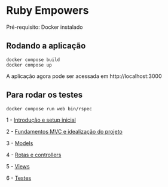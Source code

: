 # Ruby Empowers

Pré-requisito: Docker instalado

## Rodando a aplicação

```
docker compose build
docker compose up
```

A aplicação agora pode ser acessada em http://localhost:3000

## Para rodar os testes
```
docker compose run web bin/rspec
```

1 - [Introdução e setup inicial](./docs/1-introducao-e-setup-inicial)

2 - [Fundamentos MVC e idealização do projeto](./docs/2-fundamentos-mvc)

3 - [Models](./docs/3-models)

4 - [Rotas e controllers](./docs/4-rotas-e-controllers)

5 - [Views](./docs/5-views)

6 - [Testes](./docs/6-testes)
